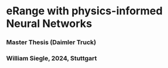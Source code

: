 # eRange with physics-informed Neural Networks
### Master Thesis (Daimler Truck)
### William Siegle, 2024, Stuttgart

